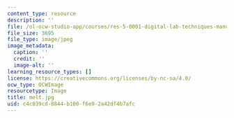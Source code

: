 ```yaml
---
content_type: resource
description: ''
file: /ol-ocw-studio-app/courses/res-5-0001-digital-lab-techniques-manual-spring-2007/c4c039cd0844b100f6e92a42df4b7afc_melt.jpg
file_size: 3695
file_type: image/jpeg
image_metadata:
  caption: ''
  credit: ''
  image-alt: ''
learning_resource_types: []
license: https://creativecommons.org/licenses/by-nc-sa/4.0/
ocw_type: OCWImage
resourcetype: Image
title: melt.jpg
uid: c4c039cd-0844-b100-f6e9-2a42df4b7afc
---
```

